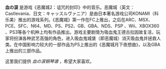 

**血の涙**
是游戏《恶魔城2：诅咒的封印》中的音乐。恶魔城（英文：Castlevania、日文：キャッスルヴァニア）是由日本著名游戏公司KONAMI（科乐美）推出的游戏系列。《恶魔城》第一作在FC上推出，之后在ARC、MSX、PCE、SFC、N64、MD、PS、PS2、GB、GBA、NDS、PSP
、Wii、XBOX360
、PS3等各个机种上均有作品推出。游戏主要剧情为吸血鬼王德古拉因故复活，玩家将扮演各种武艺高强的角色，进入吸血鬼城堡（即恶魔城）消灭吸血鬼并拯救人类。在中国影响力较大的一部作品为PS上推出的《恶魔城月下夜想曲》，以及GBA上推出的三部作品。

  
这里我们提供 _血の涙钢琴谱_ ，希望大家喜欢。

